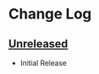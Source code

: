 # Change Log

## [Unreleased]

* Initial Release

[Unreleased]: https://github.com/dSpaceLabs/http-message/compare/b6ad6f6f41d9f4438c100c866188c0194c91498e...HEAD
